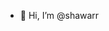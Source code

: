 - 👋 Hi, I’m @shawarr


<!---
shawarr/shawarr is a ✨ special ✨ repository because its `README.md` (this file) appears on your GitHub profile.
You can click the Preview link to take a look at your changes.
--->
